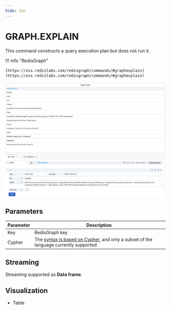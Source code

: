 ```yaml
---
hide: toc
---
```


# GRAPH.EXPLAIN

This command constructs a query execution plan but does not run it.

!!! info "RedisGraph"

    [https://oss.redislabs.com/redisgraph/commands/#graphexplain](https://oss.redislabs.com/redisgraph/commands/#graphexplain)

![GRAPH.QUERY](../../images/redis-datasource/commands/graph-explain.png)

## Parameters

| Parameter | Description                                                                                                                                           |
| --------- | ----------------------------------------------------------------------------------------------------------------------------------------------------- |
| Key       | RedisGraph key                                                                                                                                        |
| Cypher    | The [syntax is based on Cypher](https://oss.redislabs.com/redisgraph/commands/#query-language), and only a subset of the language currently supported |

## Streaming

Streaming supported as **Data frame**.

## Visualization

- Table
